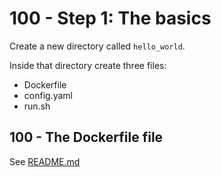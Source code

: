 # 100 - Step 1: The basics

Create a new directory called ```hello_world```.

Inside that directory create three files:
- Dockerfile
- config.yaml
- run.sh

## 100 - The Dockerfile file

See [README.md](./100/README.md)

